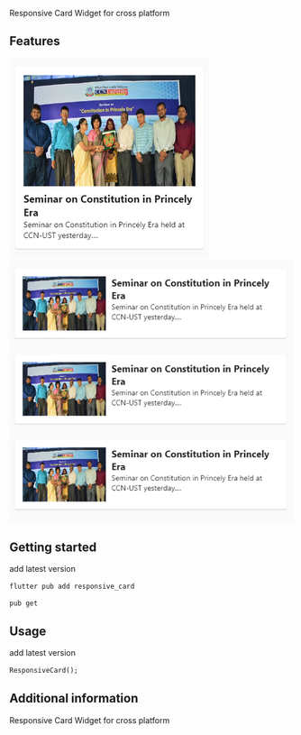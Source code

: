 <!--
This README describes the package. If you publish this package to pub.dev,
this README's contents appear on the landing page for your package.

For information about how to write a good package README, see the guide for
[writing package pages](https://dart.dev/guides/libraries/writing-package-pages).

For general information about developing packages, see the Dart guide for
[creating packages](https://dart.dev/guides/libraries/create-library-packages)
and the Flutter guide for
[developing packages and plugins](https://flutter.dev/developing-packages).
-->

Responsive Card Widget for cross platform

## Features

<img src="https://raw.githubusercontent.com/RaddN/flutter_responsive_card/main/assets/in%20mobile.png" alt="in mobile">
<img src="https://raw.githubusercontent.com/RaddN/flutter_responsive_card/main/assets/in%20desktop.png" alt="in desktop">

## Getting started
add latest version
```
flutter pub add responsive_card
```
```
pub get
```
## Usage

add latest version

```dart
ResponsiveCard();
```

## Additional information
Responsive Card Widget for cross platform
